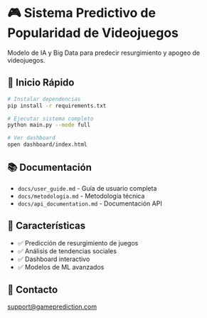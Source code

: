 # 🎮 Sistema Predictivo de Popularidad de Videojuegos

Modelo de IA y Big Data para predecir resurgimiento y apogeo de videojuegos.

## 🚀 Inicio Rápido

```bash
# Instalar dependencias
pip install -r requirements.txt

# Ejecutar sistema completo
python main.py --mode full

# Ver dashboard
open dashboard/index.html
```

## 📚 Documentación

- `docs/user_guide.md` - Guía de usuario completa
- `docs/metodologia.md` - Metodología técnica
- `docs/api_documentation.md` - Documentación API

## 🎯 Características

- ✅ Predicción de resurgimiento de juegos
- ✅ Análisis de tendencias sociales
- ✅ Dashboard interactivo
- ✅ Modelos de ML avanzados

## 📧 Contacto

support@gameprediction.com
